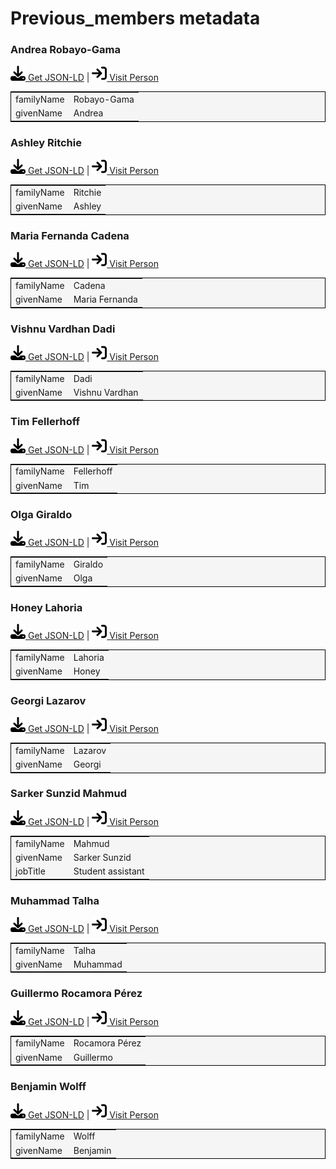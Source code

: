# Previous_members metadata

### Andrea Robayo-Gama
<p><img src = "/images/get.svg" alt="Get JSON-LD"/><a href="../metadata/previous_members/andrea-robayo-gama.json" target="_blank" download="metadata.json"> Get JSON-LD</a> | <a href="https://zbmed-semtec.github.io/previous_members/#andrea-robayo-gama" target="_blank"><img src = "/images/visit.svg" alt="Visit URL"/> Visit Person</a></p>
<table style="background-color: #F5F5F5; width: 100%; text-align: left; border: 1px solid black;">
<tbody>
<tr>
<td>familyName</td>
<td>Robayo-Gama</td>
</tr>
<tr>
<td>givenName</td>
<td>Andrea</td>
</tr>
</tbody>
</table>

<script type="application/ld+json">
{
  "@context": "http://schema.org",
  "@type": "Person",
  "@id": "https://zbmed-semtec.github.io/previous_members/#andrea-robayo-gama",
  "familyName": "Robayo-Gama",
  "givenName": "Andrea"
}
</script>

### Ashley Ritchie
<p><img src = "/images/get.svg" alt="Get JSON-LD"/><a href="../metadata/previous_members/ashley-ritchie.json" target="_blank" download="metadata.json"> Get JSON-LD</a> | <a href="https://zbmed-semtec.github.io/previous_members/#ashley-ritchie" target="_blank"><img src = "/images/visit.svg" alt="Visit URL"/> Visit Person</a></p>
<table style="background-color: #F5F5F5; width: 100%; text-align: left; border: 1px solid black;">
<tbody>
<tr>
<td>familyName</td>
<td>Ritchie</td>
</tr>
<tr>
<td>givenName</td>
<td>Ashley</td>
</tr>
</tbody>
</table>

<script type="application/ld+json">
{
  "@context": "http://schema.org",
  "@type": "Person",
  "@id": "https://zbmed-semtec.github.io/previous_members/#ashley-ritchie",
  "familyName": "Ritchie",
  "givenName": "Ashley"
}
</script>

###  Maria Fernanda Cadena
<p><img src = "/images/get.svg" alt="Get JSON-LD"/><a href="../metadata/previous_members/cadena_0000-0002-5915-8895.json" target="_blank" download="metadata.json"> Get JSON-LD</a> | <a href="https://orcid.org/0000-0002-5915-8895" target="_blank"><img src = "/images/visit.svg" alt="Visit URL"/> Visit Person</a></p>
<table style="background-color: #F5F5F5; width: 100%; text-align: left; border: 1px solid black;">
<tbody>
<tr>
<td>familyName</td>
<td>Cadena</td>
</tr>
<tr>
<td>givenName</td>
<td> Maria Fernanda</td>
</tr>
</tbody>
</table>

<script type="application/ld+json">
{
  "@context": "http://schema.org",
  "@type": "Person",
  "@id": "https://orcid.org/0000-0002-5915-8895",
  "familyName": "Cadena",
  "givenName": " Maria Fernanda"
}
</script>

### Vishnu Vardhan Dadi
<p><img src = "/images/get.svg" alt="Get JSON-LD"/><a href="../metadata/previous_members/dadi_0000-0002-3082-7522.json" target="_blank" download="metadata.json"> Get JSON-LD</a> | <a href="https://orcid.org/0000-0002-3082-7522" target="_blank"><img src = "/images/visit.svg" alt="Visit URL"/> Visit Person</a></p>
<table style="background-color: #F5F5F5; width: 100%; text-align: left; border: 1px solid black;">
<tbody>
<tr>
<td>familyName</td>
<td>Dadi</td>
</tr>
<tr>
<td>givenName</td>
<td>Vishnu Vardhan</td>
</tr>
</tbody>
</table>

<script type="application/ld+json">
{
  "@context": "http://schema.org",
  "@type": "Person",
  "@id": "https://orcid.org/0000-0002-3082-7522",
  "familyName": "Dadi",
  "givenName": "Vishnu Vardhan"
}
</script>

### Tim Fellerhoff
<p><img src = "/images/get.svg" alt="Get JSON-LD"/><a href="../metadata/previous_members/fellerhoff_0000-0002-8725-1317.json" target="_blank" download="metadata.json"> Get JSON-LD</a> | <a href="https://orcid.org/0000-0002-8725-1317" target="_blank"><img src = "/images/visit.svg" alt="Visit URL"/> Visit Person</a></p>
<table style="background-color: #F5F5F5; width: 100%; text-align: left; border: 1px solid black;">
<tbody>
<tr>
<td>familyName</td>
<td>Fellerhoff</td>
</tr>
<tr>
<td>givenName</td>
<td>Tim</td>
</tr>
</tbody>
</table>

<script type="application/ld+json">
{
  "@context": "http://schema.org",
  "@type": "Person",
  "@id": "https://orcid.org/0000-0002-8725-1317",
  "familyName": "Fellerhoff",
  "givenName": "Tim"
}
</script>

### Olga Giraldo
<p><img src = "/images/get.svg" alt="Get JSON-LD"/><a href="../metadata/previous_members/giraldo_0000-0003-2978-8922.json" target="_blank" download="metadata.json"> Get JSON-LD</a> | <a href="https://orcid.org/0000-0003-2978-8922" target="_blank"><img src = "/images/visit.svg" alt="Visit URL"/> Visit Person</a></p>
<table style="background-color: #F5F5F5; width: 100%; text-align: left; border: 1px solid black;">
<tbody>
<tr>
<td>familyName</td>
<td>Giraldo</td>
</tr>
<tr>
<td>givenName</td>
<td>Olga</td>
</tr>
</tbody>
</table>

<script type="application/ld+json">
{
  "@context": "http://schema.org",
  "@type": "Person",
  "@id": "https://orcid.org/0000-0003-2978-8922",
  "familyName": "Giraldo",
  "givenName": "Olga"
}
</script>

### Honey Lahoria
<p><img src = "/images/get.svg" alt="Get JSON-LD"/><a href="../metadata/previous_members/lahoria_0009-0004-0369-5677.json" target="_blank" download="metadata.json"> Get JSON-LD</a> | <a href="https://orcid.org/0009-0004-0369-5677" target="_blank"><img src = "/images/visit.svg" alt="Visit URL"/> Visit Person</a></p>
<table style="background-color: #F5F5F5; width: 100%; text-align: left; border: 1px solid black;">
<tbody>
<tr>
<td>familyName</td>
<td>Lahoria</td>
</tr>
<tr>
<td>givenName</td>
<td>Honey</td>
</tr>
</tbody>
</table>

<script type="application/ld+json">
{
  "@context": "http://schema.org",
  "@type": "Person",
  "@id": "https://orcid.org/0009-0004-0369-5677",
  "familyName": "Lahoria",
  "givenName": "Honey"
}
</script>

### Georgi Lazarov
<p><img src = "/images/get.svg" alt="Get JSON-LD"/><a href="../metadata/previous_members/lazarov_0000-0002-0762-4305.json" target="_blank" download="metadata.json"> Get JSON-LD</a> | <a href="https://orcid.org/0000-0002-0762-4305" target="_blank"><img src = "/images/visit.svg" alt="Visit URL"/> Visit Person</a></p>
<table style="background-color: #F5F5F5; width: 100%; text-align: left; border: 1px solid black;">
<tbody>
<tr>
<td>familyName</td>
<td>Lazarov</td>
</tr>
<tr>
<td>givenName</td>
<td>Georgi</td>
</tr>
</tbody>
</table>

<script type="application/ld+json">
{
  "@context": "http://schema.org",
  "@type": "Person",
  "@id": "https://orcid.org/0000-0002-0762-4305",
  "familyName": "Lazarov",
  "givenName": "Georgi"
}
</script>

### Sarker Sunzid Mahmud
<p><img src = "/images/get.svg" alt="Get JSON-LD"/><a href="../metadata/previous_members/mahmud_0009-0003-8268-9090.json" target="_blank" download="metadata.json"> Get JSON-LD</a> | <a href="https://orcid.org/0000-0002-7672-9186" target="_blank"><img src = "/images/visit.svg" alt="Visit URL"/> Visit Person</a></p>
<table style="background-color: #F5F5F5; width: 100%; text-align: left; border: 1px solid black;">
<tbody>
<tr>
<td>familyName</td>
<td>Mahmud</td>
</tr>
<tr>
<td>givenName</td>
<td>Sarker Sunzid</td>
</tr>
<tr>
<td>jobTitle</td>
<td>Student assistant</td>
</tr>
</tbody>
</table>

<script type="application/ld+json">
{
  "@context": "http://schema.org",
  "@type": "Person",
  "@id": "https://orcid.org/0000-0002-7672-9186",
  "familyName": "Mahmud",
  "givenName": "Sarker Sunzid",
  "jobTitle": "Student assistant"
}
</script>

### Muhammad Talha
<p><img src = "/images/get.svg" alt="Get JSON-LD"/><a href="../metadata/previous_members/muhammad-talha.json" target="_blank" download="metadata.json"> Get JSON-LD</a> | <a href="https://zbmed-semtec.github.io/previous_members/#muhammad-talha" target="_blank"><img src = "/images/visit.svg" alt="Visit URL"/> Visit Person</a></p>
<table style="background-color: #F5F5F5; width: 100%; text-align: left; border: 1px solid black;">
<tbody>
<tr>
<td>familyName</td>
<td>Talha</td>
</tr>
<tr>
<td>givenName</td>
<td>Muhammad</td>
</tr>
</tbody>
</table>

<script type="application/ld+json">
{
  "@context": "http://schema.org",
  "@type": "Person",
  "@id": "https://zbmed-semtec.github.io/previous_members/#muhammad-talha",
  "familyName": "Talha",
  "givenName": "Muhammad"
}
</script>

### Guillermo Rocamora Pérez
<p><img src = "/images/get.svg" alt="Get JSON-LD"/><a href="../metadata/previous_members/rocamora_0000-0002-4795-3648.json" target="_blank" download="metadata.json"> Get JSON-LD</a> | <a href="https://orcid.org/0000-0002-4795-3648" target="_blank"><img src = "/images/visit.svg" alt="Visit URL"/> Visit Person</a></p>
<table style="background-color: #F5F5F5; width: 100%; text-align: left; border: 1px solid black;">
<tbody>
<tr>
<td>familyName</td>
<td>Rocamora Pérez</td>
</tr>
<tr>
<td>givenName</td>
<td>Guillermo</td>
</tr>
</tbody>
</table>

<script type="application/ld+json">
{
  "@context": "http://schema.org",
  "@type": "Person",
  "@id": "https://orcid.org/0000-0002-4795-3648",
  "familyName": "Rocamora P\u00e9rez",
  "givenName": "Guillermo"
}
</script>

### Benjamin Wolff
<p><img src = "/images/get.svg" alt="Get JSON-LD"/><a href="../metadata/previous_members/wolff_0000-0001-9345-8958.json" target="_blank" download="metadata.json"> Get JSON-LD</a> | <a href="https://orcid.org/0000-0001-9345-8958" target="_blank"><img src = "/images/visit.svg" alt="Visit URL"/> Visit Person</a></p>
<table style="background-color: #F5F5F5; width: 100%; text-align: left; border: 1px solid black;">
<tbody>
<tr>
<td>familyName</td>
<td>Wolff</td>
</tr>
<tr>
<td>givenName</td>
<td>Benjamin</td>
</tr>
</tbody>
</table>

<script type="application/ld+json">
{
  "@context": "http://schema.org",
  "@type": "Person",
  "@id": "https://orcid.org/0000-0001-9345-8958",
  "familyName": "Wolff",
  "givenName": "Benjamin"
}
</script>

